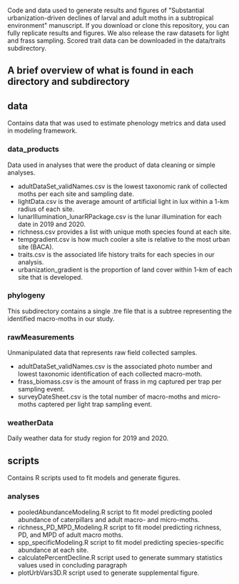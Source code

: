 Code and data used to generate results and figures of "Substantial urbanization-driven declines of larval and adult moths in a subtropical environment" manuscript.
If you download or clone this repository, you can fully replicate results and figures. We also release the raw datasets for light and frass sampling. Scored trait data can be downloaded in the data/traits subdirectory. 

## A brief overview of what is found in each directory and subdirectory

## data
Contains data that was used to estimate phenology metrics and data used in modeling framework.

### data_products
Data used in analyses that were the product of data cleaning or simple analyses.  
- adultDataSet_validNames.csv is the lowest taxonomic rank of collected moths per each site and sampling date.
- lightData.csv is the average amount of artificial light in lux within a 1-km radius of each site. 
- lunarIllumination_lunarRPackage.csv is the lunar illumination for each date in 2019 and 2020.
- richness.csv provides a list with unique moth species found at each site.
- tempgradient.csv is how much cooler a site is relative to the most urban site (BACA). 
- traits.csv is the associated life history traits for each species in our analysis.
- urbanization_gradient is the proportion of land cover within 1-km of each site that is developed. 

### phylogeny
This subdirectory contains a single .tre file that is a subtree representing the identified macro-moths in our study. 

### rawMeasurements
Unmanipulated data that represents raw field collected samples. 
- adultDataSet_validNames.csv is the associated photo number and lowest taxonomic identification of each collected macro-moth.
- frass_biomass.csv is the amount of frass in mg captured per trap per sampling event.
- surveyDateSheet.csv is the total number of macro-moths and micro-moths captered per light trap sampling event.

### weatherData
Daily weather data for study region for 2019 and 2020. 

## scripts
Contains R scripts used to fit models and generate figures. 

### analyses
- pooledAbundanceModeling.R script to fit model predicting pooled abundance of caterpillars and adult macro- and micro-moths.
- richness_PD_MPD_Modeling.R script to fit model predicting richness, PD, and MPD of adult macro moths.
- spp_specificModeling.R script to fit model predicting species-specific abundance at each site.
- calculatePercentDecline.R script used to generate summary statistics values used in concluding paragraph
- plotUrbVars3D.R script used to generate supplemental figure. 
